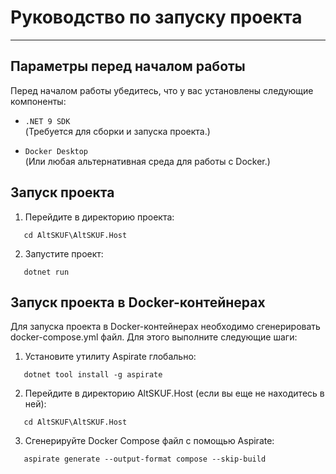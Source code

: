 # Руководство по запуску проекта
---

## Параметры перед началом работы

Перед началом работы убедитесь, что у вас установлены следующие компоненты:

- `.NET 9 SDK`  
  (Требуется для сборки и запуска проекта.)

- `Docker Desktop`  
  (Или любая альтернативная среда для работы с Docker.)

## Запуск проекта

1. Перейдите в директорию проекта:
```
   cd AltSKUF\AltSKUF.Host
```

2. Запустите проект: 
``` 
   dotnet run
```

## Запуск проекта в Docker-контейнерах

Для запуска проекта в Docker-контейнерах необходимо сгенерировать docker-compose.yml файл. Для этого выполните следующие шаги:

1. Установите утилиту Aspirate глобально:  
```
   dotnet tool install -g aspirate
```

2. Перейдите в директорию AltSKUF.Host (если вы еще не находитесь в ней):  
```
   cd AltSKUF\AltSKUF.Host
```

3. Сгенерируйте Docker Compose файл с помощью Aspirate:  
```
   aspirate generate --output-format compose --skip-build
```
